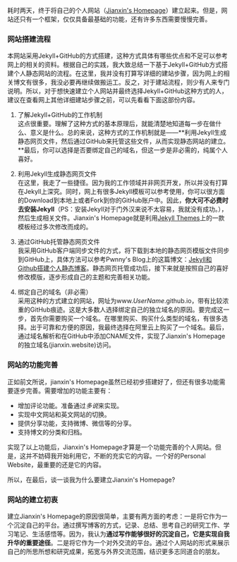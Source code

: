 
耗时两天，终于将自己的个人网站（[Jianxin's Homepage](www.jianxin.website)）建立起来。但是，网站还只有一个框架，仅仅具备最基础的功能，还有许多东西需要慢慢完善。  

### 网站搭建流程  
本网站采用Jekyll+GitHub的方式搭建，这种方式具体有哪些优点和不足可以参考网上的相关的资料。根据自己的实践，我大致总结一下基于Jekyll+GitHub方式搭建个人静态网站的流程。在这里，我并没有打算写详细的建站步骤，因为网上的相关博文有很多，我没必要再继续做搬运工。反之，对于建站流程，则少有人来专门说明。所以，对于想快速建立个人网站并最终选择Jekyll+GitHub这种方式的人，建议在查看网上其他详细建站步骤之前，可以先看看下面这部份内容。  

1. 了解Jekyll+GitHub的工作机制  
这点很重要。理解了这种方式的基本原理后，就能清楚地知道每一步在做什么、意义是什么。总的来说，这种方式的工作机制就是——**利用Jekyll生成静态网页文件，然后通过GitHub来托管这些文件，从而实现静态网站的建立。**最后，你可以选择是否要绑定自己的域名，但这一步是非必需的，纯属个人喜好。  

2. 利用Jekyll生成静态网页文件  
在这里，我走了一些捷径。因为我的工作领域并非网页开发，所以并没有打算在Jekyll上深究。同时，网上有很多Jekyll模板可以参考使用，你可以很方面的Download到本地上或者Fork到你的GitHub账户中。因此，**你大可不必费时去安装Jekyll**（PS：安装Jekyll对于门外汉来说不太容易，我就没有成功。），然后生成相关文件。Jianxin's Homepage就是利用[Jekyll Themes](http://jekyllthemes.org)上的一款模板经过多次修改而成的。  

3. 通过GitHub托管静态网页文件  
我采用GitHub客户端同步文件的方式，将下载到本地的静态网页模版文件同步到GitHub上，具体方法可以参考Pwnny's Blog上的这篇博文：[Jekyll和Github搭建个人静态博客](http://pwnny.cn/original/2016/06/26/MakeBlog.html#NativeBuild03)。静态网页托管成功后，接下来就是按照自己的喜好修改模版，逐步形成自己的主题和完善相关功能。

4. 绑定自己的域名（非必需）  
采用这种的方式建立的网站，网址为www.*UserName*.github.io，带有比较浓重的GitHub痕迹。这是大多数人选择绑定自己的独立域名的原因。要完成这一步，首先你需要购买一个域名。在哪里购买、购买什么类型的域名，有很多选择。出于可靠和方便的原因，我最终选择在阿里云上购买了一个域名。最后，通过域名解析和在GitHub中添加CNAME文件，实现了Jianxin's Homepage的独立域名(jianxin.website)访问。

### 网站的功能完善
正如前文所说，jianxin's Homepage虽然已经初步搭建好了，但还有很多功能需要逐步完善。需要增加的功能主要有：  

* 增加评论功能。准备通过*多说*来实现。
* 实现中文网站和英文网站的切换。
* 提供分享功能，支持微博、微信等的分享。
* 支持博文的分类和归档。

实现了以上功能后，Jianxin's Homepage才算是一个功能完善的个人网站。但是，这并不妨碍我开始利用它，不断的充实它的内容。一个好的Personal Website，最重要的还是它的内容。  

所以，在最后，谈一谈我为什么要建立Jianxin's Homepage?

### 网站的建立初衷
建立Jianxin's Homepage的原因很简单，主要有两方面的考虑：一是将它作为一个沉淀自己的平台。通过撰写博客的方式，记录、总结、思考自己的研究工作、学习笔记、生活感悟等。因为，我认为**通过写作能够很好的沉淀自己，它是实现自我升华的重要途径**。二是将它作为一个对外交流的平台。通过个人网站的形式来展示自己的所思所想和研究成果，拓宽与外界交流范围，结识更多志同道合的朋友。

